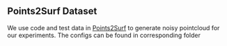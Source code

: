 ## Points2Surf Dataset
We use code and test data in [Points2Surf](https://github.com/ErlerPhilipp/points2surf) to generate noisy pointcloud for our experiments. The configs can be found in corresponding folder
